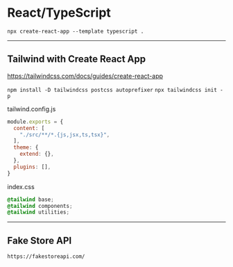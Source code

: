 # React/TypeScript

`npx create-react-app --template typescript .`

---

## Tailwind with Create React App

https://tailwindcss.com/docs/guides/create-react-app

`npm install -D tailwindcss postcss autoprefixer`
`npx tailwindcss init -p`

tailwind.config.js
```js
module.exports = {
  content: [
    "./src/**/*.{js,jsx,ts,tsx}",
  ],
  theme: {
    extend: {},
  },
  plugins: [],
}
```

index.css
```css
@tailwind base;
@tailwind components;
@tailwind utilities;
```

---

## Fake Store API

`https://fakestoreapi.com/`

